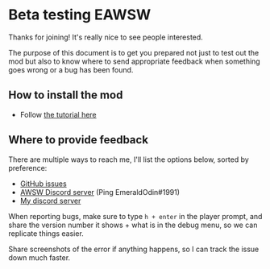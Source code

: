 # Beta testing EAWSW

Thanks for joining! It's really nice to see people interested. 

The purpose of this document is to get you prepared not just to test out the mod but also to know where to send appropriate feedback when something goes wrong or a bug has been found.

## How to install the mod

- Follow [the tutorial here](./README.md#installation)

## Where to provide feedback

There are multiple ways to reach me, I'll list the options below, sorted by preference:

 - [GitHub issues](https://github.com/peterwilli/Endless-AWSW/issues)
 - [AWSW Discord server](https://discord.gg/Hg5jqT6) (Ping EmeraldOdin#1991)
 - [My discord server](https://discord.gg/SYhaMe4wJv)

 When reporting bugs, make sure to type `h + enter` in the player prompt, and share the version number it shows + what is in the debug menu, so we can replicate things easier.
 
 Share screenshots of the error if anything happens, so I can track the issue down much faster.
